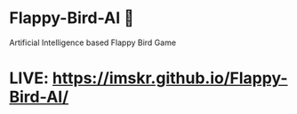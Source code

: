 # Flappy-Bird-AI :baby_chick:
Artificial Intelligence based Flappy Bird Game

# LIVE: https://imskr.github.io/Flappy-Bird-AI/
